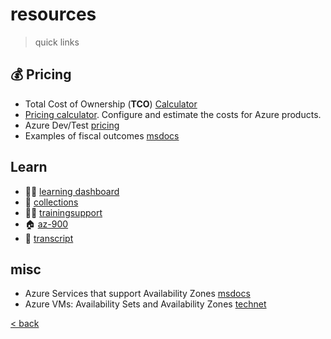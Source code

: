 # resources

> quick links

## :moneybag: Pricing

- Total Cost of Ownership (**TCO**) [Calculator](https://azure.microsoft.com/en-us/pricing/tco/calculator/)
- [Pricing calculator](https://azure.microsoft.com/en-us/pricing/calculator/). Configure and estimate the costs for Azure products.
- Azure Dev/Test [pricing](https://azure.microsoft.com/en-us/pricing/dev-test/#overview)
- Examples of fiscal outcomes [msdocs](https://docs.microsoft.com/en-us/azure/cloud-adoption-framework/strategy/business-outcomes/fiscal-outcomes)

## Learn

- :student: [learning dashboard](https://www.microsoft.com/en-us/learning/dashboard.aspx)
- :notebook_with_decorative_cover: [collections](https://docs.microsoft.com/en-us/users/andreiciprianpopescu-8552/collections)
- :technologist: [trainingsupport](https://trainingsupport.microsoft.com/en-us/profile/582da31b-2351-478f-9118-d42b4f0c9630?sort=LastReplyDate&dir=Desc&tab=Threads&forum=allcategories&meta=&status=&mod=&advFil=&postedAfter=undefined&postedBefore=undefined&threadType=All&page=1)
- :house: [az-900](https://docs.microsoft.com/en-us/learn/certifications/exams/az-900)
- :newspaper: [transcript](https://mcptnc.microsoft.com/transcript)

## misc

- Azure Services that support Availability Zones [msdocs](https://docs.microsoft.com/en-us/azure/availability-zones/az-region)
- Azure VMs: Availability Sets and Availability Zones [technet](https://social.technet.microsoft.com/wiki/contents/articles/51828.azure-vms-availability-sets-and-availability-zones.aspx)

[< back](./az.md)
